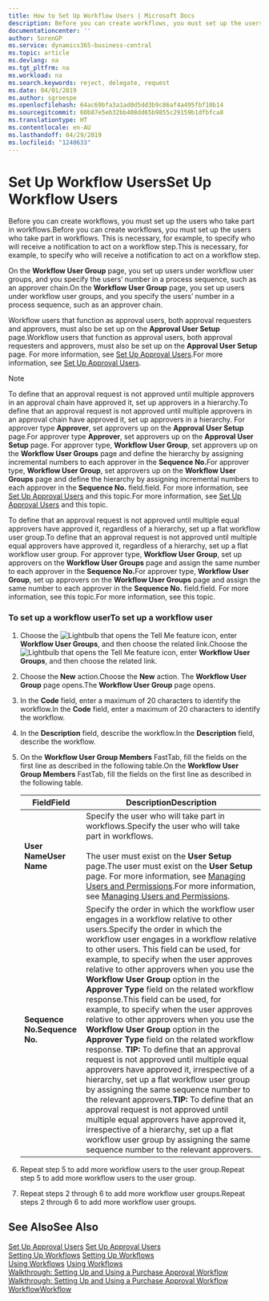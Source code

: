 ```yaml
---
title: How to Set Up Workflow Users | Microsoft Docs
description: Before you can create workflows, you must set up the users who take part in workflows. This is necessary, for example, to specify who will receive a notification to act on a workflow step.
documentationcenter: ''
author: SorenGP
ms.service: dynamics365-business-central
ms.topic: article
ms.devlang: na
ms.tgt_pltfrm: na
ms.workload: na
ms.search.keywords: reject, delegate, request
ms.date: 04/01/2019
ms.author: sgroespe
ms.openlocfilehash: 64ac69bfa3a1ad0d5dd3b9c86af4a495fbf10b14
ms.sourcegitcommit: 60b87e5eb32bb408dd65b9855c29159b1dfbfca8
ms.translationtype: HT
ms.contentlocale: en-AU
ms.lasthandoff: 04/29/2019
ms.locfileid: "1240633"
---
```

# <a name="set-up-workflow-users"></a><span data-ttu-id="73bad-104">Set Up Workflow Users</span><span class="sxs-lookup"><span data-stu-id="73bad-104">Set Up Workflow Users</span></span>
<span data-ttu-id="73bad-105">Before you can create workflows, you must set up the users who take part in workflows.</span><span class="sxs-lookup"><span data-stu-id="73bad-105">Before you can create workflows, you must set up the users who take part in workflows.</span></span> <span data-ttu-id="73bad-106">This is necessary, for example, to specify who will receive a notification to act on a workflow step.</span><span class="sxs-lookup"><span data-stu-id="73bad-106">This is necessary, for example, to specify who will receive a notification to act on a workflow step.</span></span>  

<span data-ttu-id="73bad-107">On the **Workflow User Group** page, you set up users under workflow user groups, and you specify the users’ number in a process sequence, such as an approver chain.</span><span class="sxs-lookup"><span data-stu-id="73bad-107">On the **Workflow User Group** page, you set up users under workflow user groups, and you specify the users’ number in a process sequence, such as an approver chain.</span></span>  

<span data-ttu-id="73bad-108">Workflow users that function as approval users, both approval requesters and approvers, must also be set up on the **Approval User Setup** page.</span><span class="sxs-lookup"><span data-stu-id="73bad-108">Workflow users that function as approval users, both approval requesters and approvers, must also be set up on the **Approval User Setup** page.</span></span> <span data-ttu-id="73bad-109">For more information, see [Set Up Approval Users](across-how-to-set-up-approval-users.md).</span><span class="sxs-lookup"><span data-stu-id="73bad-109">For more information, see [Set Up Approval Users](across-how-to-set-up-approval-users.md).</span></span>  

> [!NOTE]  
>  <span data-ttu-id="73bad-110">To define that an approval request is not approved until multiple approvers in an approval chain have approved it, set up approvers in a hierarchy.</span><span class="sxs-lookup"><span data-stu-id="73bad-110">To define that an approval request is not approved until multiple approvers in an approval chain have approved it, set up approvers in a hierarchy.</span></span> <span data-ttu-id="73bad-111">For approver type **Approver**, set approvers up on the **Approval User Setup** page.</span><span class="sxs-lookup"><span data-stu-id="73bad-111">For approver type **Approver**, set approvers up on the **Approval User Setup** page.</span></span> <span data-ttu-id="73bad-112">For approver type, **Workflow User Group**, set approvers up on the **Workflow User Groups** page and define the hierarchy by assigning incremental numbers to each approver in the **Sequence No.**</span><span class="sxs-lookup"><span data-stu-id="73bad-112">For approver type, **Workflow User Group**, set approvers up on the **Workflow User Groups** page and define the hierarchy by assigning incremental numbers to each approver in the **Sequence No.**</span></span> <span data-ttu-id="73bad-113">field.</span><span class="sxs-lookup"><span data-stu-id="73bad-113">field.</span></span> <span data-ttu-id="73bad-114">For more information, see [Set Up Approval Users](across-how-to-set-up-approval-users.md) and this topic.</span><span class="sxs-lookup"><span data-stu-id="73bad-114">For more information, see [Set Up Approval Users](across-how-to-set-up-approval-users.md) and this topic.</span></span>  
>   
>  <span data-ttu-id="73bad-115">To define that an approval request is not approved until multiple equal approvers have approved it, regardless of a hierarchy, set up a flat workflow user group.</span><span class="sxs-lookup"><span data-stu-id="73bad-115">To define that an approval request is not approved until multiple equal approvers have approved it, regardless of a hierarchy, set up a flat workflow user group.</span></span> <span data-ttu-id="73bad-116">For approver type, **Workflow User Group**, set up approvers on the **Workflow User Groups** page and assign the same number to each approver in the **Sequence No.**</span><span class="sxs-lookup"><span data-stu-id="73bad-116">For approver type, **Workflow User Group**, set up approvers on the **Workflow User Groups** page and assign the same number to each approver in the **Sequence No.**</span></span> <span data-ttu-id="73bad-117">field.</span><span class="sxs-lookup"><span data-stu-id="73bad-117">field.</span></span> <span data-ttu-id="73bad-118">For more information, see this topic.</span><span class="sxs-lookup"><span data-stu-id="73bad-118">For more information, see this topic.</span></span>  

### <a name="to-set-up-a-workflow-user"></a><span data-ttu-id="73bad-119">To set up a workflow user</span><span class="sxs-lookup"><span data-stu-id="73bad-119">To set up a workflow user</span></span>  

1. <span data-ttu-id="73bad-120">Choose the ![Lightbulb that opens the Tell Me feature](media/ui-search/search_small.png "Tell me what you want to do") icon, enter **Workflow User Groups**, and then choose the related link.</span><span class="sxs-lookup"><span data-stu-id="73bad-120">Choose the ![Lightbulb that opens the Tell Me feature](media/ui-search/search_small.png "Tell me what you want to do") icon, enter **Workflow User Groups**, and then choose the related link.</span></span>  
2. <span data-ttu-id="73bad-121">Choose the **New** action.</span><span class="sxs-lookup"><span data-stu-id="73bad-121">Choose the **New** action.</span></span> <span data-ttu-id="73bad-122">The **Workflow User Group** page opens.</span><span class="sxs-lookup"><span data-stu-id="73bad-122">The **Workflow User Group** page opens.</span></span>  
3. <span data-ttu-id="73bad-123">In the **Code** field, enter a maximum of 20 characters to identify the workflow.</span><span class="sxs-lookup"><span data-stu-id="73bad-123">In the **Code** field, enter a maximum of 20 characters to identify the workflow.</span></span>  
4. <span data-ttu-id="73bad-124">In the **Description** field, describe the workflow.</span><span class="sxs-lookup"><span data-stu-id="73bad-124">In the **Description** field, describe the workflow.</span></span>  
5. <span data-ttu-id="73bad-125">On the **Workflow User Group Members** FastTab, fill the fields on the first line as described in the following table.</span><span class="sxs-lookup"><span data-stu-id="73bad-125">On the **Workflow User Group Members** FastTab, fill the fields on the first line as described in the following table.</span></span>  

    |<span data-ttu-id="73bad-126">Field</span><span class="sxs-lookup"><span data-stu-id="73bad-126">Field</span></span>|<span data-ttu-id="73bad-127">Description</span><span class="sxs-lookup"><span data-stu-id="73bad-127">Description</span></span>|  
    |---------------------------------|---------------------------------------|  
    |<span data-ttu-id="73bad-128">**User Name**</span><span class="sxs-lookup"><span data-stu-id="73bad-128">**User Name**</span></span>|<span data-ttu-id="73bad-129">Specify the user who will take part in workflows.</span><span class="sxs-lookup"><span data-stu-id="73bad-129">Specify the user who will take part in workflows.</span></span><br /><br /> <span data-ttu-id="73bad-130">The user must exist on the **User Setup** page.</span><span class="sxs-lookup"><span data-stu-id="73bad-130">The user must exist on the **User Setup** page.</span></span> <span data-ttu-id="73bad-131">For more information, see [Managing Users and Permissions](ui-how-users-permissions.md).</span><span class="sxs-lookup"><span data-stu-id="73bad-131">For more information, see [Managing Users and Permissions](ui-how-users-permissions.md).</span></span>|  
    |<span data-ttu-id="73bad-132">**Sequence No.**</span><span class="sxs-lookup"><span data-stu-id="73bad-132">**Sequence No.**</span></span>|<span data-ttu-id="73bad-133">Specify the order in which the workflow user engages in a workflow relative to other users.</span><span class="sxs-lookup"><span data-stu-id="73bad-133">Specify the order in which the workflow user engages in a workflow relative to other users.</span></span> <span data-ttu-id="73bad-134">This field can be used, for example, to specify when the user approves relative to other approvers when you use the **Workflow User Group** option in the **Approver Type** field on the related workflow response.</span><span class="sxs-lookup"><span data-stu-id="73bad-134">This field can be used, for example, to specify when the user approves relative to other approvers when you use the **Workflow User Group** option in the **Approver Type** field on the related workflow response.</span></span> <span data-ttu-id="73bad-135">**TIP:**  To define that an approval request is not approved until multiple equal approvers have approved it, irrespective of a hierarchy, set up a flat workflow user group by assigning the same sequence number to the relevant approvers.</span><span class="sxs-lookup"><span data-stu-id="73bad-135">**TIP:**  To define that an approval request is not approved until multiple equal approvers have approved it, irrespective of a hierarchy, set up a flat workflow user group by assigning the same sequence number to the relevant approvers.</span></span>|  
6. <span data-ttu-id="73bad-136">Repeat step 5 to add more workflow users to the user group.</span><span class="sxs-lookup"><span data-stu-id="73bad-136">Repeat step 5 to add more workflow users to the user group.</span></span>  
7. <span data-ttu-id="73bad-137">Repeat steps 2 through 6 to add more workflow user groups.</span><span class="sxs-lookup"><span data-stu-id="73bad-137">Repeat steps 2 through 6 to add more workflow user groups.</span></span>  

## <a name="see-also"></a><span data-ttu-id="73bad-138">See Also</span><span class="sxs-lookup"><span data-stu-id="73bad-138">See Also</span></span>  
<span data-ttu-id="73bad-139">[Set Up Approval Users](across-how-to-set-up-approval-users.md) </span><span class="sxs-lookup"><span data-stu-id="73bad-139">[Set Up Approval Users](across-how-to-set-up-approval-users.md) </span></span>  
<span data-ttu-id="73bad-140">[Setting Up Workflows](across-set-up-workflows.md) </span><span class="sxs-lookup"><span data-stu-id="73bad-140">[Setting Up Workflows](across-set-up-workflows.md) </span></span>  
<span data-ttu-id="73bad-141">[Using Workflows](across-use-workflows.md) </span><span class="sxs-lookup"><span data-stu-id="73bad-141">[Using Workflows](across-use-workflows.md) </span></span>  
<span data-ttu-id="73bad-142">[Walkthrough: Setting Up and Using a Purchase Approval Workflow](walkthrough-setting-up-and-using-a-purchase-approval-workflow.md) </span><span class="sxs-lookup"><span data-stu-id="73bad-142">[Walkthrough: Setting Up and Using a Purchase Approval Workflow](walkthrough-setting-up-and-using-a-purchase-approval-workflow.md) </span></span>  
[<span data-ttu-id="73bad-143">Workflow</span><span class="sxs-lookup"><span data-stu-id="73bad-143">Workflow</span></span>](across-workflow.md)   
